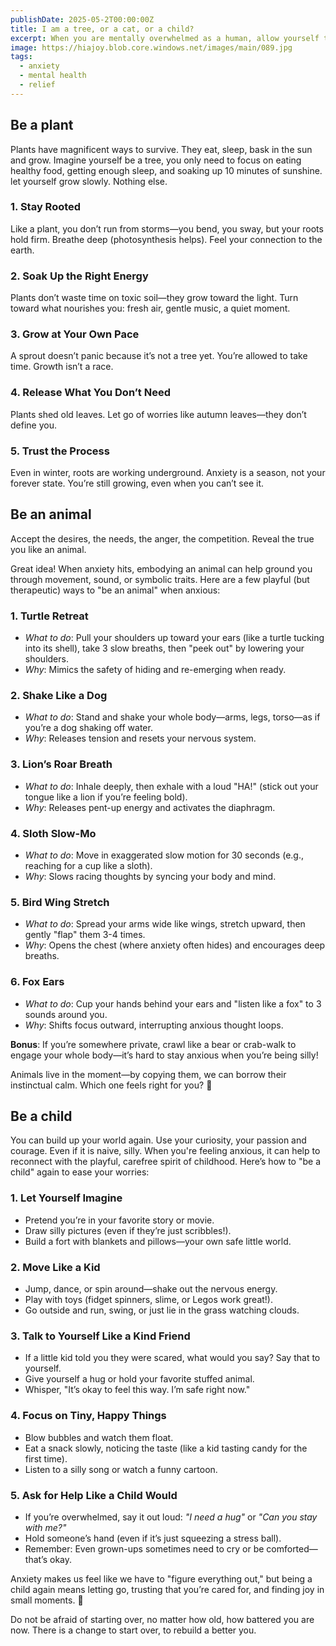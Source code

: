 ```yaml
---
publishDate: 2025-05-2T00:00:00Z
title: I am a tree, or a cat, or a child?
excerpt: When you are mentally overwhelmed as a human, allow yourself to be something else.
image: https://hiajoy.blob.core.windows.net/images/main/089.jpg
tags:
  - anxiety
  - mental health
  - relief
---
```


## Be a plant

Plants have magnificent ways to survive. They eat, sleep, bask in the sun and grow. Imagine yourself be a tree, you only need to focus on eating healthy food, getting enough sleep, and soaking up 10 minutes of sunshine. let yourself grow slowly.  Nothing else. 

### 1.  Stay Rooted
Like a plant, you don’t run from storms—you bend, you sway, but your roots hold firm. Breathe deep (photosynthesis helps). Feel your connection to the earth.

### 2.  Soak Up the Right Energy
Plants don’t waste time on toxic soil—they grow toward the light. Turn toward what nourishes you: fresh air, gentle music, a quiet moment.

### 3.  Grow at Your Own Pace
A sprout doesn’t panic because it’s not a tree yet. You’re allowed to take time. Growth isn’t a race.

### 4.  Release What You Don’t Need
Plants shed old leaves. Let go of worries like autumn leaves—they don’t define you.

### 5.  Trust the Process
Even in winter, roots are working underground. Anxiety is a season, not your forever state. You’re still growing, even when you can’t see it.

## Be an animal

Accept the desires, the needs, the anger, the competition. Reveal the true you like an animal. 

Great idea! When anxiety hits, embodying an animal can help ground you through movement, sound, or symbolic traits. Here are a few playful (but therapeutic) ways to "be an animal" when anxious:

### 1. **Turtle Retreat**  
   - *What to do*: Pull your shoulders up toward your ears (like a turtle tucking into its shell), take 3 slow breaths, then "peek out" by lowering your shoulders.  
   - *Why*: Mimics the safety of hiding and re-emerging when ready.

### 2. **Shake Like a Dog**  
   - *What to do*: Stand and shake your whole body—arms, legs, torso—as if you’re a dog shaking off water.  
   - *Why*: Releases tension and resets your nervous system.

### 3. **Lion’s Roar Breath**  
   - *What to do*: Inhale deeply, then exhale with a loud "HA!" (stick out your tongue like a lion if you’re feeling bold).  
   - *Why*: Releases pent-up energy and activates the diaphragm.

### 4. **Sloth Slow-Mo**  
   - *What to do*: Move in exaggerated slow motion for 30 seconds (e.g., reaching for a cup like a sloth).  
   - *Why*: Slows racing thoughts by syncing your body and mind.

### 5. **Bird Wing Stretch**  
   - *What to do*: Spread your arms wide like wings, stretch upward, then gently "flap" them 3-4 times.  
   - *Why*: Opens the chest (where anxiety often hides) and encourages deep breaths.

### 6. **Fox Ears**  
   - *What to do*: Cup your hands behind your ears and "listen like a fox" to 3 sounds around you.  
   - *Why*: Shifts focus outward, interrupting anxious thought loops.

**Bonus**: If you’re somewhere private, crawl like a bear or crab-walk to engage your whole body—it’s hard to stay anxious when you’re being silly!  

Animals live in the moment—by copying them, we can borrow their instinctual calm. Which one feels right for you? 🐾

## Be a child

You can build up your world again. Use your curiosity, your passion and courage. Even if it is naive, silly.
When you're feeling anxious, it can help to reconnect with the playful, carefree spirit of childhood. Here’s how to "be a child" again to ease your worries:  

### **1. Let Yourself Imagine**  
- Pretend you’re in your favorite story or movie.  
- Draw silly pictures (even if they’re just scribbles!).  
- Build a fort with blankets and pillows—your own safe little world.  

### **2. Move Like a Kid**  
- Jump, dance, or spin around—shake out the nervous energy.  
- Play with toys (fidget spinners, slime, or Legos work great!).  
- Go outside and run, swing, or just lie in the grass watching clouds.  

### **3. Talk to Yourself Like a Kind Friend**  
- If a little kid told you they were scared, what would you say? Say that to yourself.  
- Give yourself a hug or hold your favorite stuffed animal.  
- Whisper, "It’s okay to feel this way. I’m safe right now."  

### **4. Focus on Tiny, Happy Things**  
- Blow bubbles and watch them float.  
- Eat a snack slowly, noticing the taste (like a kid tasting candy for the first time).  
- Listen to a silly song or watch a funny cartoon.  

### **5. Ask for Help Like a Child Would**  
- If you’re overwhelmed, say it out loud: *"I need a hug"* or *"Can you stay with me?"*  
- Hold someone’s hand (even if it’s just squeezing a stress ball).  
- Remember: Even grown-ups sometimes need to cry or be comforted—that’s okay.  

Anxiety makes us feel like we have to "figure everything out," but being a child again means letting go, trusting that you’re cared for, and finding joy in small moments. 💛  

Do not be afraid of starting over, no matter how old, how battered you are now. There is a change to start over, to rebuild a better you.
